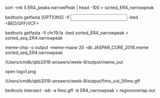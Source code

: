 sort -rnk 5 ER4_peaks.narrowPeak | head -100 > sorted_ER4_narrowpeak

bedtools getfasta [OPTIONS] -fi <input FASTA> -bed <BED/GFF/VCF>

bedtools getfasta  -fi chr19.fa -bed sorted_ER4_narrowpeak > sorted_seq_ER4.narrowpeak 

meme-chip  -o output -meme-maxw 20 -db JASPAR_CORE_2016.meme sorted_seq_ER4.narrowpeak 

/Users/cmdb/qbb2019-answers/week-9/output/meme_out

open logo1.png

/Users/cmdb/qbb2019-answers/week-9/output/fimo_out_1/fimo.gff

bedtools intersect -wb -a fimo.gff -b ER4_narrowpeak  > regionoverlap.out


